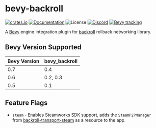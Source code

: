 # bevy-backroll

[![crates.io](https://img.shields.io/crates/v/bevy-backroll.svg)](https://crates.io/crates/bevy-backroll)
[![Documentation](https://docs.rs/bevy-backroll/badge.svg)](https://docs.rs/bevy-backroll)
![License](https://img.shields.io/crates/l/bevy-backroll)
[![Discord](https://img.shields.io/discord/151219753434742784.svg?label=&logo=discord&logoColor=ffffff&color=7389D8&labelColor=6A7EC2)](https://discord.gg/VuZhs9V)
[![Bevy tracking](https://img.shields.io/badge/Bevy%20tracking-released%20version-lightblue)](https://github.com/bevyengine/bevy/blob/main/docs/plugins_guidelines.md#main-branch-tracking)

A [Bevy](https://bevyengine.com) engine integration plugin for [backroll](https://crates.io/crates/backroll)
rollback networking library.

## Bevy Version Supported

|Bevy Version|bevy\_backroll|
|:-----------|:-------------|
|0.7         |0.4           |
|0.6         |0.2, 0.3      |
|0.5         |0.1           |

## Feature Flags

 - `steam` - Enables Steamworks SDK support, adds the `SteamP2PManager` from
   [backroll-transport-steam](https://crates.io/crates/bevy-backroll) as a
   resource to the app.